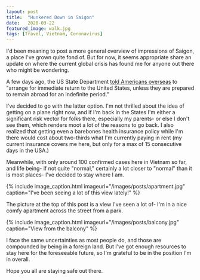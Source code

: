 ```yaml
---
layout: post
title:  "Hunkered Down in Saigon"
date:   2020-03-22
featured_image: walk.jpg
tags: [Travel, Vietnam, Coronavirus]
---
```


I'd been meaning to post a more general overview of impressions of Saigon, a place I've grown quite fond of. But for now, it seems appropriate share an update on where the current global crisis has found me for anyone out there who might be wondering.

A few days ago, the US State Department <a href="https://edition.cnn.com/2020/03/19/politics/state-department-travel-advisory/index.html">told Americans overseas</a> to "arrange for immediate return to the United States, unless they are prepared to remain abroad for an indefinite period."

I've decided to go with the latter option. I'm not thrilled about the idea of getting on a plane right now, and if I'm back in the States I'm either a significant risk vector for folks there, especially my parents- or else I don't see them, which renders moot a lot of the reasons to go back. I also realized that getting even a barebones health insurance policy while I'm there would cost about two-thirds what I'm currently paying in rent (my current insurance covers me here, but only for a max of 15 consecutive days in the USA.)

Meanwhile, with only around 100 confirmed cases here in Vietnam so far, and life being- if not quite "normal," certainly a lot closer to "normal" than it is most places- I've decided to stay where I am. 

{% include image_caption.html imageurl="/images/posts/apartment.jpg" caption="I've been seeing a lot of this view lately!" %}


The picture at the top of this post is a view I've seen a lot of- I'm in a nice comfy apartment across the street from a park. 

{% include image_caption.html imageurl="/images/posts/balcony.jpg" caption="View from the balcony" %}

I face the same uncertainties as most people do, and those are compounded by being in a foreign land. But I've got enough resources to stay here for the foreseeable future, so I'm grateful to be in the position I'm in overall. 

Hope you all are staying safe out there. 